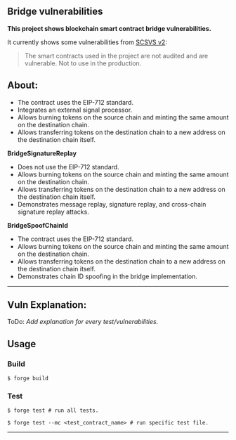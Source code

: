 ## Bridge vulnerabilities

**This project shows blockchain smart contract bridge vulnerabilities.**

It currently shows some vulnerabilities from [SCSVS v2](https://github.com/ComposableSecurity/SCSVS/blob/master/2.0/0x200-Components/0x205-C5-Bridge.md):

> The smart contracts used in the project are not audited and are vulnerable. Not to use in the production.

## **About:**  
- The contract uses the EIP-712 standard.
- Integrates an external signal processor.
- Allows burning tokens on the source chain and minting the same amount on the destination chain.
- Allows transferring tokens on the destination chain to a new address on the destination chain itself.

**BridgeSignatureReplay**
- Does not use the EIP-712 standard.
- Allows burning tokens on the source chain and minting the same amount on the destination chain.
- Allows transferring tokens on the destination chain to a new address on the destination chain itself.
- Demonstrates message replay, signature replay, and cross-chain signature replay attacks.

**BridgeSpoofChainId**
- The contract uses the EIP-712 standard.
- Allows burning tokens on the source chain and minting the same amount on the destination chain.
- Allows transferring tokens on the destination chain to a new address on the destination chain itself.
- Demonstrates chain ID spoofing in the bridge implementation.
---
## **Vuln Explanation**:  
ToDo: *Add explanation for every test/vulnerabilities.*

## Usage

### Build

```shell
$ forge build
```

### Test
```shell
$ forge test # run all tests.
```

```shell
$ forge test --mc <test_contract_name> # run specific test file.
```
---
